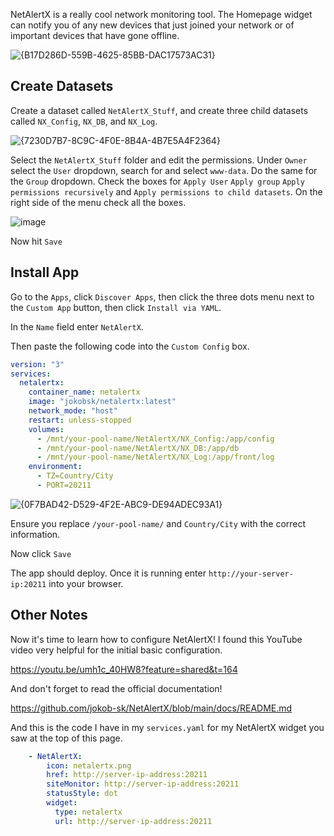 NetAlertX is a really cool network monitoring tool. The Homepage widget can notify you of any new devices that just joined your network or of important devices that have gone offline.

![{B17D286D-559B-4625-85BB-DAC17573AC31}](https://github.com/user-attachments/assets/ad7d7eba-2eec-4fdc-8f73-232732d84250)

## Create Datasets

Create a dataset called `NetAlertX_Stuff`, and create three child datasets called `NX_Config`, `NX_DB`, and `NX_Log`.

![{7230D7B7-8C9C-4F0E-8B4A-4B7E5A4F2364}](https://github.com/user-attachments/assets/fe7031ea-ec7a-425b-855c-f58590eab994)

Select the `NetAlertX_Stuff` folder and edit the permissions. Under `Owner` select the `User` dropdown, search for and select `www-data`. Do the same for the `Group` dropdown. Check the boxes for `Apply User` `Apply group` `Apply permissions recursively` and `Apply permissions to child datasets`. On the right side of the menu check all the boxes.

![image](https://github.com/user-attachments/assets/2ecdd4aa-b6d8-4b5e-9d8b-9557c2c86019)

Now hit `Save`

## Install App

Go to the `Apps`, click `Discover Apps`, then click the three dots menu next to the `Custom App` button, then click `Install via YAML`.

In the `Name` field enter `NetAlertX`.

Then paste the following code into the `Custom Config` box.
```yaml
version: "3"
services:
  netalertx:
    container_name: netalertx
    image: "jokobsk/netalertx:latest"      
    network_mode: "host"        
    restart: unless-stopped
    volumes:
      - /mnt/your-pool-name/NetAlertX/NX_Config:/app/config
      - /mnt/your-pool-name/NetAlertX/NX_DB:/app/db      
      - /mnt/your-pool-name/NetAlertX/NX_Log:/app/front/log
    environment:
      - TZ=Country/City      
      - PORT=20211
```
![{0F7BAD42-D529-4F2E-ABC9-DE94ADEC93A1}](https://github.com/user-attachments/assets/4ed13e01-f94e-49f7-8464-7b5ada7dd921)

Ensure you replace `/your-pool-name/` and `Country/City` with the correct information.

Now click `Save`

The app should deploy. Once it is running enter `http://your-server-ip:20211` into your browser.

## Other Notes

Now it's time to learn how to configure NetAlertX! I found this YouTube video very helpful for the initial basic configuration.

https://youtu.be/umh1c_40HW8?feature=shared&t=164

And don't forget to read the official documentation!

https://github.com/jokob-sk/NetAlertX/blob/main/docs/README.md

And this is the code I have in my `services.yaml` for my NetAlertX widget you saw at the top of this page.
```yaml
    - NetAlertX:
        icon: netalertx.png
        href: http://server-ip-address:20211
        siteMonitor: http://server-ip-address:20211
        statusStyle: dot
        widget:
          type: netalertx
          url: http://server-ip-address:20211
```
